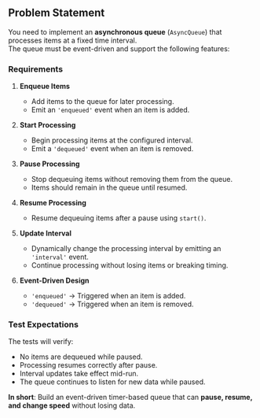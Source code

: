 ## Problem Statement

You need to implement an **asynchronous queue** (`AsyncQueue`) that processes items at a fixed time interval.  
The queue must be event-driven and support the following features:

### Requirements

1. **Enqueue Items**
   - Add items to the queue for later processing.
   - Emit an `'enqueued'` event when an item is added.

2. **Start Processing**
   - Begin processing items at the configured interval.
   - Emit a `'dequeued'` event when an item is removed.

3. **Pause Processing**
   - Stop dequeuing items without removing them from the queue.
   - Items should remain in the queue until resumed.

4. **Resume Processing**
   - Resume dequeuing items after a pause using `start()`.

5. **Update Interval**
   - Dynamically change the processing interval by emitting an `'interval'` event.
   - Continue processing without losing items or breaking timing.

6. **Event-Driven Design**
   - `'enqueued'` → Triggered when an item is added.
   - `'dequeued'` → Triggered when an item is removed.

### Test Expectations

The tests will verify:
- No items are dequeued while paused.
- Processing resumes correctly after pause.
- Interval updates take effect mid-run.
- The queue continues to listen for new data while paused.

**In short**: Build an event-driven timer-based queue that can **pause, resume, and change speed** without losing data.